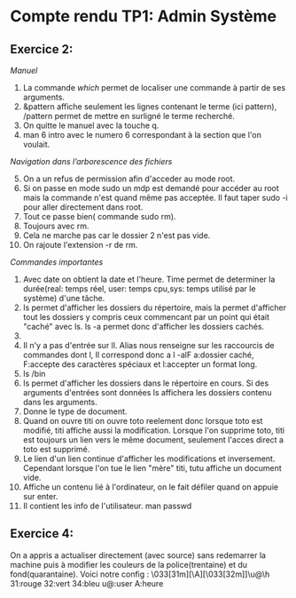 # Compte rendu TP1: Admin Système

## Exercice 2:

*Manuel*
1. La commande *which* permet de localiser une commande à partir de ses arguments.
2. &pattern affiche seulement les lignes contenant le terme (ici pattern), /pattern permet de mettre en surligné le terme recherché.
3. On quitte le manuel avec la touche q.
4. man 6 intro avec le numero 6 correspondant à la section que l'on voulait.

*Navigation dans l’arborescence des fichiers*

5. On a un refus de permission afin d'acceder au mode root.
6. Si on passe en mode sudo un mdp est demandé pour accéder au root mais la commande n'est quand même pas acceptée. Il faut taper sudo -i pour aller directement dans root.
8. Tout ce passe bien( commande sudo rm).
9. Toujours avec rm.
10. Cela ne marche pas car le dossier 2 n'est pas vide.
11. On rajoute l'extension -r de rm.

*Commandes importantes*

1. Avec date on obtient la date et l'heure. Time permet de determiner la durée(real: temps réel, user: temps cpu,sys: temps utilisé par le système) d'une tâche.
2. ls permet d'afficher les dossiers du répertoire, mais la permet d'afficher tout les dossiers y compris ceux commencant par un point qui était "caché" avec ls. ls -a permet donc d'afficher les dossiers cachés.
3. 
4. Il n'y a pas d'entrée sur ll. Alias nous renseigne sur les raccourcis de commandes dont l, ll correspond donc a l -alF a:dossier caché, F:accepte des caractères spéciaux et l:accepter un format long.
5. ls /bin
6. ls permet d'afficher les dossiers dans le répertoire en cours. Si des arguments d'entrées sont données ls affichera les dossiers contenu dans les arguments.
10. Donne le type de document.
11. Quand on ouvre titi on ouvre toto reelement donc lorsque toto est modifié, titi affiche aussi la modification. Lorsque l'on supprime toto, titi est toujours un lien vers le même document, seulement l'acces direct a toto est supprimé.
12. Le lien d'un lien continue d'afficher les modifications et inversement. Cependant lorsque l'on tue le lien "mère" titi, tutu affiche un document vide.
15. Affiche un contenu lié à l'ordinateur, on le fait défiler quand on appuie sur enter.
16. Il contient les info de l'utilisateur. man passwd

## Exercice 4:
On a appris a actualiser directement (avec source) sans redemarrer la machine puis à modifier les couleurs de la police(trentaine) et du fond(quarantaine). Voici notre config : \033[31m\][\A]\[\033[32m]]\u@\h\
31:rouge 32:vert 34:bleu u@:user A:heure
